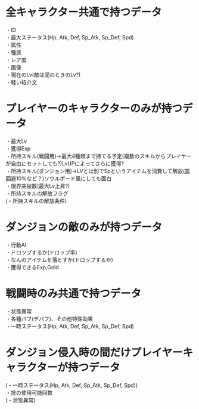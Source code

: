 # 全キャラクター共通で持つデータ

・ID  
・最大ステータス(Hp, Atk, Def, Sp_Atk, Sp_Def, Spd)  
・属性  
・種族  
・レア度  
・画像  
・現在のLv(敵は泥のときのLv?)  
・軽い紹介文  

# プレイヤーのキャラクターのみが持つデータ

・最大Lv  
・獲得Exp  
・所持スキル(戦闘用)→最大4種類まで持てる予定(複数のスキルからプレイヤーが自由にセットしても?)LvUPによってさらに獲得?  
・所持スキル(ダンジョン用)→LVとは別でSpというアイテムを消費して解放(罠回避10%など？)ソウルボード風にしても面白  
・限界突破数(最大Lv上昇?)  
・所持スキルの解放フラグ  
(・所持スキルの解放条件)

# ダンジョンの敵のみが持つデータ

・行動AI  
・ドロップするか(ドロップ率)  
・なんのアイテムを落とすか(ドロップするか)  
・獲得できるExp,Gold

# 戦闘時のみ共通で持つデータ

・状態異常  
・各種バフ(デバフ)、その他特殊効果  
・一時ステータス(Hp, Atk, Def, Sp_Atk, Sp_Def, Spd)  

# ダンジョン侵入時の間だけプレイヤーキャラクターが持つデータ

(・一時ステータス(Hp, Atk, Def, Sp_Atk, Sp_Def, Spd))  
・技の使用可能回数  
(・状態異常)
